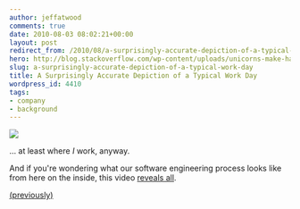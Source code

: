 ```yaml
---
author: jeffatwood
comments: true
date: 2010-08-03 08:02:21+00:00
layout: post
redirect_from: /2010/08/a-surprisingly-accurate-depiction-of-a-typical-work-day
hero: http://blog.stackoverflow.com/wp-content/uploads/unicorns-make-happies-by-jollyjack-2x4.png
slug: a-surprisingly-accurate-depiction-of-a-typical-work-day
title: A Surprisingly Accurate Depiction of a Typical Work Day
wordpress_id: 4410
tags:
- company
- background
---
```



[![](http://blog.stackoverflow.com/wp-content/uploads/unicorns-make-happies-by-jollyjack-2x4.png)](http://jollyjack.deviantart.com/art/Unicorns-make-happies-172917505)



… at least where _I_ work, anyway.



And if you're wondering what our software engineering process looks like from here on the inside, this video [reveals all](http://www.youtube.com/watch?v=08xQLGWTSag).







[(previously)](http://blog.stackoverflow.com/2009/01/the-stack-overflow-development-process/)

